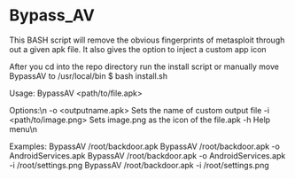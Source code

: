 # Bypass_AV
This BASH script will remove the obvious fingerprints of metasploit through out a given apk file. It also gives the option to inject a custom app icon

After you cd into the repo directory run the install script or manually move BypassAV to /usr/local/bin
   $ bash install.sh
   
Usage: BypassAV <path/to/file.apk>

Options:\n
  -o  <outputname.apk>        Sets the name of custom output file
  -i  <path/to/image.png>     Sets image.png as the icon of the file.apk
  -h                          Help menu\n

Examples: 
BypassAV /root/backdoor.apk
BypassAV /root/backdoor.apk -o AndroidServices.apk
BypassAV /root/backdoor.apk -o AndroidServices.apk -i /root/settings.png
BypassAV /root/backdoor.apk -i /root/settings.png
